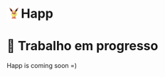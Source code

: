 <h1> <img src="./icon.png"
  width="32"
  height="32"
  style="float:left;">Happ

# :construction: Trabalho em progresso
Happ is coming soon =)
